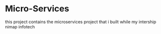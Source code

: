 # Micro-Services

this project contains the microservices project that i built while my intership nimap infotech
